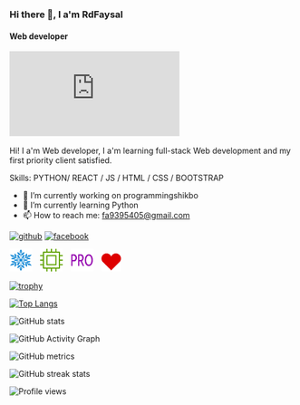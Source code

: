### Hi there 👋, I a'm RdFaysal
#### Web developer
![Web developer](https://web.facebook.com/profile.php?id=100027035533295)

Hi! I a'm Web developer, I a'm learning full-stack Web development and my first priority client satisfied.

Skills: PYTHON/ REACT / JS / HTML / CSS / BOOTSTRAP 

- 🔭 I’m currently working on programmingshikbo 
- 🌱 I’m currently learning Python 
- 📫 How to reach me: fa9395405@gmail.com 


[<img src='https://cdn.jsdelivr.net/npm/simple-icons@3.0.1/icons/github.svg' alt='github' height='40'>](https://github.com/RdFaysal)  [<img src='https://cdn.jsdelivr.net/npm/simple-icons@3.0.1/icons/facebook.svg' alt='facebook' height='40'>](https://www.facebook.com/faysal)  

<a href='https://archiveprogram.github.com/'><img src='https://raw.githubusercontent.com/acervenky/animated-github-badges/master/assets/acbadge.gif' width='40' height='40'></a> <a href='https://docs.github.com/en/developers'><img src='https://raw.githubusercontent.com/acervenky/animated-github-badges/master/assets/devbadge.gif' width='40' height='40'></a> <a href='https://github.com/pricing'><img src='https://raw.githubusercontent.com/acervenky/animated-github-badges/master/assets/pro.gif' width='40' height='40'></a> <a href='https://docs.github.com/en/github/supporting-the-open-source-community-with-github-sponsors'><img src='https://raw.githubusercontent.com/acervenky/animated-github-badges/master/assets/sponsorbadge.gif' width='35' height='35'></a> 

[![trophy](https://github-profile-trophy.vercel.app/?username=RdFaysal)](https://github.com/ryo-ma/github-profile-trophy)

[![Top Langs](https://github-readme-stats.vercel.app/api/top-langs/?username=RdFaysal)](https://github.com/anuraghazra/github-readme-stats)

![GitHub stats](https://github-readme-stats.vercel.app/api?username=RdFaysal&show_icons=true&count_private=true)  

![GitHub Activity Graph](https://activity-graph.herokuapp.com/graph?username=RdFaysal)  

![GitHub metrics](https://metrics.lecoq.io/RdFaysal)  

![GitHub streak stats](https://streak-stats.demolab.com/?user=RdFaysal)  

![Profile views](https://gpvc.arturio.dev/RdFaysal)  
